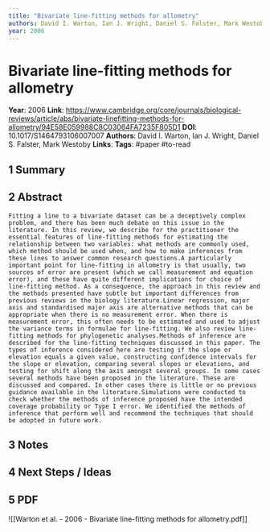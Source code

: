 ```yaml
---
title: "Bivariate line-fitting methods for allometry"
authors: David I. Warton, Ian J. Wright, Daniel S. Falster, Mark Westoby
year: 2006
---
```

# Bivariate line-fitting methods for allometry
**Year**: 2006
**Link**: https://www.cambridge.org/core/journals/biological-reviews/article/abs/bivariate-linefitting-methods-for-allometry/94E58E059988C8C03064FA7235F805D1
**DOI**: 10.1017/S1464793106007007
**Authors**: David I. Warton, Ian J. Wright, Daniel S. Falster, Mark Westoby
**Links**:
**Tags**: #paper #to-read

## 1 Summary

## 2 Abstract
```
Fitting a line to a bivariate dataset can be a deceptively complex problem, and there has been much debate on this issue in the literature. In this review, we describe for the practitioner the essential features of line-fitting methods for estimating the relationship between two variables: what methods are commonly used, which method should be used when, and how to make inferences from these lines to answer common research questions.A particularly important point for line-fitting in allometry is that usually, two sources of error are present (which we call measurement and equation error), and these have quite different implications for choice of line-fitting method. As a consequence, the approach in this review and the methods presented have subtle but important differences from previous reviews in the biology literature.Linear regression, major axis and standardised major axis are alternative methods that can be appropriate when there is no measurement error. When there is measurement error, this often needs to be estimated and used to adjust the variance terms in formulae for line-fitting. We also review line-fitting methods for phylogenetic analyses.Methods of inference are described for the line-fitting techniques discussed in this paper. The types of inference considered here are testing if the slope or elevation equals a given value, constructing confidence intervals for the slope or elevation, comparing several slopes or elevations, and testing for shift along the axis amongst several groups. In some cases several methods have been proposed in the literature. These are discussed and compared. In other cases there is little or no previous guidance available in the literature.Simulations were conducted to check whether the methods of inference proposed have the intended coverage probability or Type I error. We identified the methods of inference that perform well and recommend the techniques that should be adopted in future work.
```

## 3 Notes

## 4 Next Steps / Ideas

## 5 PDF

![[Warton et al. - 2006 - Bivariate line-fitting methods for allometry.pdf]]